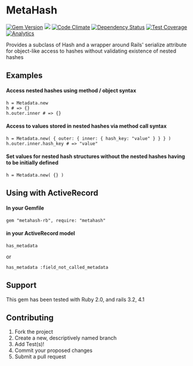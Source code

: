 MetaHash
========

[![Gem Version](https://badge.fury.io/rb/metahash-rb.svg)](http://badge.fury.io/rb/metahash-rb)
[![](https://ci.solanolabs.com:443/TinderBox/MetaHash/badges/110842.png?badge_token=a5097ea0ff487d291e94285ed9e4c8fabeca5fd1)](https://ci.solanolabs.com:443/TinderBox/MetaHash/suites/110842)
[![Code Climate](https://codeclimate.com/github/NullVoxPopuli/MetaHash/badges/gpa.svg)](https://codeclimate.com/github/NullVoxPopuli/MetaHash)
[![Dependency Status](https://gemnasium.com/NullVoxPopuli/MetaHash.svg)](https://gemnasium.com/NullVoxPopuli/MetaHash)
[![Test Coverage](https://codeclimate.com/github/NullVoxPopuli/MetaHash/badges/coverage.svg)](https://codeclimate.com/github/NullVoxPopuli/MetaHash)
[![Analytics](https://ga-beacon.appspot.com/UA-54618821-1/your-repo/page-name)](https://github.com/igrigorik/ga-beacon)



Provides a subclass of Hash and a wrapper around Rails' serialize attribute for object-like access to hashes without validating existence of nested hashes

##  Examples
#### Access nested hashes using method / object syntax

    h = Metadata.new
    h # => {}
    h.outer.inner # => {}

#### Access to values stored in nested hashes via method call syntax

    h = Metadata.new( { outer: { inner: { hash_key: "value" } } } )
    h.outer.inner.hash_key # => "value"

#### Set values for nested hash structures without the nested hashes having to be initially defined

    h = Metadata.new( {} )

## Using with ActiveRecord

#### In your Gemfile

    gem "metahash-rb", require: "metahash"

#### in your ActiveRecord model

    has_metadata

or

    has_metadata :field_not_called_metadata


## Support

This gem has been tested with Ruby 2.0, and rails 3.2, 4.1


## Contributing

1. Fork the project
2. Create a new, descriptively named branch
3. Add Test(s)!
4. Commit your proposed changes
5. Submit a pull request
